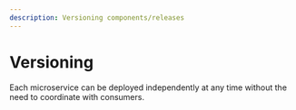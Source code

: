```yaml
---
description: Versioning components/releases
---
```


# Versioning

Each microservice can be deployed independently at any time without the need to coordinate with consumers.
